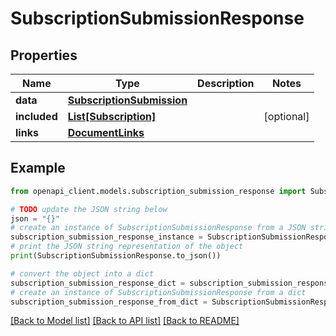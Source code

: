 # SubscriptionSubmissionResponse


## Properties

Name | Type | Description | Notes
------------ | ------------- | ------------- | -------------
**data** | [**SubscriptionSubmission**](SubscriptionSubmission.md) |  | 
**included** | [**List[Subscription]**](Subscription.md) |  | [optional] 
**links** | [**DocumentLinks**](DocumentLinks.md) |  | 

## Example

```python
from openapi_client.models.subscription_submission_response import SubscriptionSubmissionResponse

# TODO update the JSON string below
json = "{}"
# create an instance of SubscriptionSubmissionResponse from a JSON string
subscription_submission_response_instance = SubscriptionSubmissionResponse.from_json(json)
# print the JSON string representation of the object
print(SubscriptionSubmissionResponse.to_json())

# convert the object into a dict
subscription_submission_response_dict = subscription_submission_response_instance.to_dict()
# create an instance of SubscriptionSubmissionResponse from a dict
subscription_submission_response_from_dict = SubscriptionSubmissionResponse.from_dict(subscription_submission_response_dict)
```
[[Back to Model list]](../README.md#documentation-for-models) [[Back to API list]](../README.md#documentation-for-api-endpoints) [[Back to README]](../README.md)


